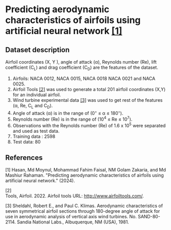# Predicting aerodynamic characteristics of airfoils using artificial neural network [[1]](#1)

## Dataset description

Airfoil coordinates (X, Y ), angle of attack (α), Reynolds number (Re), lift coefficient (C<sub>L</sub>) and drag coefficient (C<sub>D</sub>) are the features of the dataset. 

1. Airfoils: NACA 0012, NACA 0015, NACA 0018 NACA 0021 and NACA 0025.
2. Airfoil Tools [[2]](#2) was used to generate a total 201 airfoil coordinates (X,Y) for an individual airfoil.
3. Wind turbine experimental data [[3]](#3) was used to get rest of the features (α, Re, C<sub>L</sub> and C<sub>D</sub>).
4. Angle of attack (α) is in the range of (0<sup>◦</sup> ≤ α ≤ 180<sup>◦</sup>).
5. Reynolds number (Re) is in the range of (10<sup>4</sup> ≤ Re ≤ 10<sup>7</sup>).
6. Observations with the Reynolds number (Re) of 1.6 x 10<sup>5</sup> were separated and used as test data.
7. Training data : 2598
8. Test data: 80

## References
<a id="1">[1]</a>
Hasan, Md Moynul, Mohammad Fahim Faisal, NM Golam Zakaria, and Md Mashiur Rahaman. "Predicting aerodynamic characteristics of airfoils using artificial neural network." (2024).

<a id="2">[2]</a>  
Tools, Airfoil. 2022. Airfoil tools URL: http://www.airfoiltools.com/.

<a id="3">[3]</a> 
Sheldahl, Robert E., and Paul C. Klimas. Aerodynamic characteristics of seven symmetrical airfoil sections through 180-degree angle of attack for use in aerodynamic analysis of vertical axis wind turbines. No. SAND-80-2114. Sandia National Labs., Albuquerque, NM (USA), 1981.
